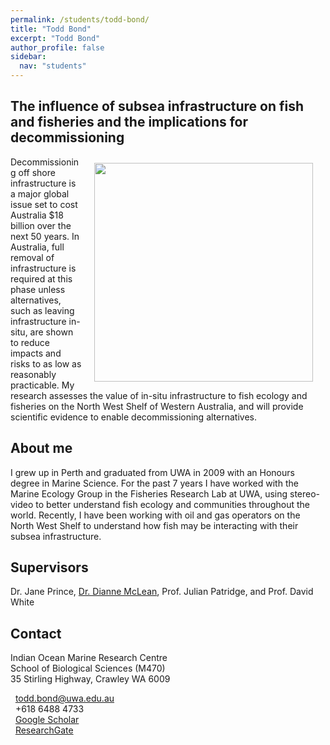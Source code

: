 ```yaml
---
permalink: /students/todd-bond/
title: "Todd Bond"
excerpt: "Todd Bond"
author_profile: false
sidebar:
  nav: "students"
---
```

<link rel="stylesheet" href="/path/to/folder/css/academicons.css"/>

## The influence of subsea infrastructure on fish and fisheries and the implications for decommissioning 
<img class="philprofile" src='/images/Todd_WS.jpg' align='right' width="350" hspace="20" vspace="10">
Decommissioning off shore infrastructure is a major global issue set to cost Australia $18 billion over the next 50 years. In Australia, full removal of infrastructure is required at this phase unless alternatives, such as leaving infrastructure in-situ, are shown to reduce impacts and risks to as low as reasonably practicable. My research assesses the value of in-situ infrastructure to fish ecology and fisheries on the North West Shelf of Western Australia, and will provide scientific evidence to enable decommissioning alternatives. 

## About me
I grew up in Perth and graduated from UWA in 2009 with an Honours degree in Marine Science. For the past 7 years I have worked with the Marine Ecology Group in the Fisheries Research Lab at UWA, using stereo-video to better understand fish ecology and communities throughout the world. Recently, I have been working with oil and gas operators on the North West Shelf to understand how fish may be interacting with their subsea infrastructure. 

## Supervisors
Dr. Jane Prince, [Dr. Dianne McLean](https://uwamegfisheries.github.io/academics/dianne-mclean/ "Dianne McLean"), Prof. Julian Patridge, and Prof. David White

## Contact
<p class="address"><i class="far fa-building"></i> Indian Ocean Marine Research Centre <br>
School of Biological Sciences (M470)<br>
35 Stirling Highway, Crawley WA 6009</p>

<p class="phoneemail"><i class="far fa-envelope-open"></i>&nbsp;&nbsp;<a href="mailto:todd.bond@uwa.edu.au">todd.bond@uwa.edu.au</a><br>
<i class="fas fa-phone"></i>&nbsp;&nbsp;+618 6488 4733<br>
<i class="ai ai-google-scholar-square ai-3x"></i>&nbsp;&nbsp;<a href="https://scholar.google.com.au/citations?user=pHO-koQAAAAJ&hl=en&oi=ao">Google Scholar</a><br>
<i class="ai ai-researchgate-square ai-3x"></i>&nbsp;&nbsp;<a href="https://www.researchgate.net/profile/Todd_Bond">ResearchGate</a><br>
